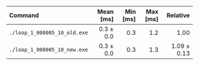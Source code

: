 | Command | Mean [ms] | Min [ms] | Max [ms] | Relative |
|:---|---:|---:|---:|---:|
| `./loop_1_000005_10_old.exe` | 0.3 ± 0.0 | 0.3 | 1.2 | 1.00 |
| `./loop_1_000005_10_new.exe` | 0.3 ± 0.0 | 0.3 | 1.3 | 1.09 ± 0.13 |

